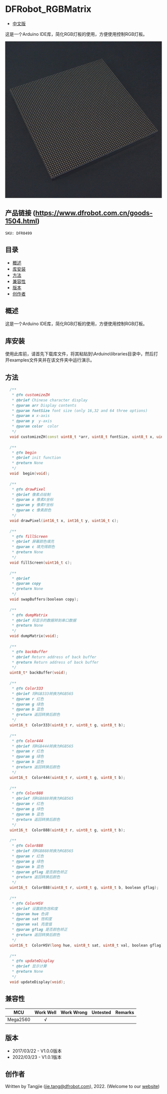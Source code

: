 # DFRobot_RGBMatrix

* [中文版](./README_CN.md)
  
这是一个Arduino IDE库，简化RGB灯板的使用，方便使用控制RGB灯板。

![Product Image](./resources/images/DFR0499.png)

## 产品链接 (https://www.dfrobot.com.cn/goods-1504.html)

    SKU: DFR0499

## 目录
  - [概述](#概述)
  - [库安装](#库安装)
  - [方法](#方法)
  - [兼容性](#兼容性)
  - [版本](#版本)
  - [创作者](#创作者)

## 概述
这是一个Arduino IDE库，简化RGB灯板的使用，方便使用控制RGB灯板。

## 库安装

使用此库前，请首先下载库文件，将其粘贴到\Arduino\libraries目录中，然后打开examples文件夹并在该文件夹中运行演示。
## 方法

```C++
  /**
   * @fn customizeZH
   * @brief Chinese character display
   * @param arr Display contents
   * @param fontSize font size (only 16,32 and 64 three options)
   * @param x x-axis
   * @param y  y-axis
   * @param color  color
   */ 	
  void customizeZH(const uint8_t *arr, uint8_t fontSize, uint8_t x, uint8_t y, uint16_t color);

  /**
   * @fn begin
   * @brief init function
   * @return None
   */ 
  void  begin(void);
	
  /**
   * @fn drawPixel
   * @brief 像素点绘制
   * @param x 像素X坐标
   * @param y 像素Y坐标
   * @param c 像素颜色
   */ 
  void drawPixel(int16_t x, int16_t y, uint16_t c);

  /**
   * @fn fillScreen
   * @brief 屏幕颜色填充
   * @param c 填充得颜色
   * @return None 
   */
  void fillScreen(uint16_t c);

  /**
   * @brief 
   * @param copy
   * @return None 
   */
  void swapBuffers(boolean copy);

  /**
   * @fn dumpMatrix
   * @brief 将显示的数据转到串口数据
   * @return None
   */
  void dumpMatrix(void);

  /**
   * @fn backBuffer
   * @brief Return address of back buffer
   * @return Return address of back buffer
   */
  uint8_t* backBuffer(void);

  /**
   * @fn Color333
   * @brief 将RGB333转换为RGB565
   * @param r 红色
   * @param g 绿色
   * @param b 蓝色
   * @return 返回转换后颜色
   */
  uint16_t  Color333(uint8_t r, uint8_t g, uint8_t b);

  /**
   * @fn Color444
   * @brief 将RGB444转换为RGB565
   * @param r 红色
   * @param g 绿色
   * @param b 蓝色
   * @return 返回转换后颜色
   */
  uint16_t  Color444(uint8_t r, uint8_t g, uint8_t b);

  /**
   * @fn Color888
   * @brief 将RGB888转换为RGB565
   * @param r 红色
   * @param g 绿色
   * @param b 蓝色
   * @return 返回转换后颜色
   */
  uint16_t  Color888(uint8_t r, uint8_t g, uint8_t b);

  /**
   * @fn Color888
   * @brief 将RGB888转换为RGB565
   * @param r 红色
   * @param g 绿色
   * @param b 蓝色
   * @param gflag 是否颜色矫正
   * @return 返回转换后颜色
   */
  uint16_t  Color888(uint8_t r, uint8_t g, uint8_t b, boolean gflag);

  /**
   * @fn ColorHSV
   * @brief 设置颜色饱和度
   * @param hue 色调
   * @param sat 饱和度
   * @param val 亮度值
   * @param gflag 是否颜色矫正
   * @return 返回转换后颜色
   */
  uint16_t  ColorHSV(long hue, uint8_t sat, uint8_t val, boolean gflag);

  /**
   * @fn updateDisplay
   * @brief 显示计算
   * @return None
   */
  void updateDisplay(void);
```

## 兼容性

MCU                | Work Well    | Work Wrong   | Untested    | Remarks
------------------ | :----------: | :----------: | :---------: | -----
Mega2560           |      √       |              |             | 
## 版本

- 2017/03/22 - V1.0.0版本
- 2022/03/23 - V1.0.1版本

## 创作者

Written by Tangjie (jie.tang@dfrobot.com), 2022. (Welcome to our [website](https://www.dfrobot.com/))





